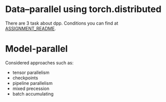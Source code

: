 # Data–parallel using torch.distributed

There are 3 task about dpp. Conditions you can find at [ASSIGNMENT_README](DataParallel/README.md).

# Model-parallel
Considered approaches such as:
- tensor parallelism
- checkpoints
- pipeline parallelism
- mixed precession
- batch accumulating
